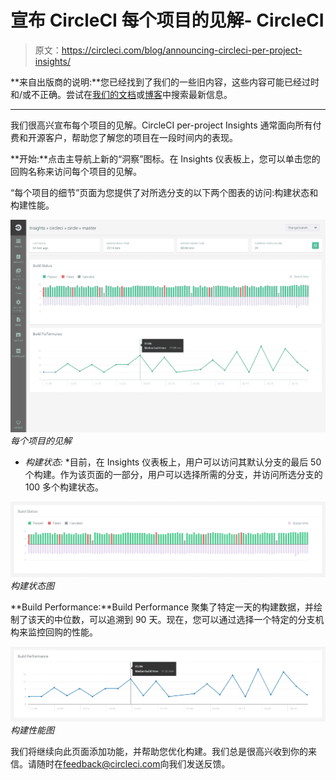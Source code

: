 # 宣布 CircleCI 每个项目的见解- CircleCI

> 原文：<https://circleci.com/blog/announcing-circleci-per-project-insights/>

**来自出版商的说明:**您已经找到了我们的一些旧内容，这些内容可能已经过时和/或不正确。尝试在[我们的文档](https://circleci.com/docs/)或[博客](https://circleci.com/blog/)中搜索最新信息。

* * *

我们很高兴宣布每个项目的见解。CircleCI per-project Insights 通常面向所有付费和开源客户，帮助您了解您的项目在一段时间内的表现。

**开始:**点击主导航上新的“洞察”图标。在 Insights 仪表板上，您可以单击您的回购名称来访问每个项目的见解。

“每个项目的细节”页面为您提供了对所选分支的以下两个图表的访问:构建状态和构建性能。

![Per-project Insights](img/2064469f90ee72754067a2d4a281f173.png) *每个项目的见解*

* *构建状态:* *目前，在 Insights 仪表板上，用户可以访问其默认分支的最后 50 个构建。作为该页面的一部分，用户可以选择所需的分支，并访问所选分支的 100 多个构建状态。

![Build status graph](img/ac5830fdaa41584edeb4a257b4d09e32.png) *构建状态图*

**Build Performance:**Build Performance 聚集了特定一天的构建数据，并绘制了该天的中位数，可以追溯到 90 天。现在，您可以通过选择一个特定的分支机构来监控回购的性能。

![Build performance graph](img/8c085b6e7ed0db383ce37a42d810b0cf.png) *构建性能图*

我们将继续向此页面添加功能，并帮助您优化构建。我们总是很高兴收到你的来信。请随时在[feedback@circleci.com](mailto:feedback@circleci.com)向我们发送反馈。